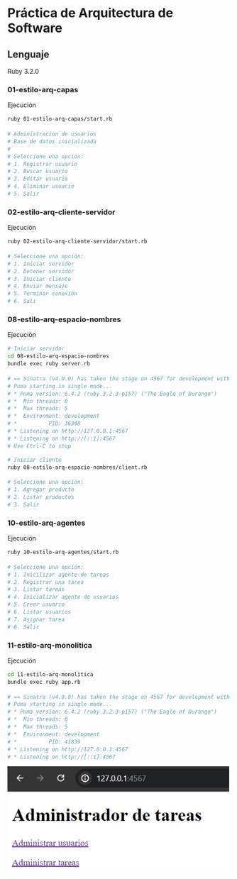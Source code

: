 # Práctica de Arquitectura de Software
## Lenguaje
Ruby 3.2.0

### 01-estilo-arq-capas
Ejecución
```bash
ruby 01-estilo-arq-capas/start.rb

# Administracion de usuarios
# Base de datos inicializada
# 
# Seleccione una opción:
# 1. Registrar usuario
# 2. Buscar usuario
# 3. Editar usuario
# 4. Eliminar usuario
# 5. Salir
```

### 02-estilo-arq-cliente-servidor
Ejecución
```bash
ruby 02-estilo-arq-cliente-servidor/start.rb

# Seleccione una opción:
# 1. Iniciar servidor
# 2. Detener servidor
# 3. Iniciar cliente
# 4. Enviar mensaje
# 5. Terminar conexión
# 6. Sali
```

### 08-estilo-arq-espacio-nombres
Ejecución
```bash
# Iniciar servidor
cd 08-estilo-arq-espacio-nombres
bundle exec ruby server.rb

# == Sinatra (v4.0.0) has taken the stage on 4567 for development with backup from Puma
# Puma starting in single mode...
# * Puma version: 6.4.2 (ruby 3.2.3-p157) ("The Eagle of Durango")
# *  Min threads: 0
# *  Max threads: 5
# *  Environment: development
# *          PID: 36348
# * Listening on http://127.0.0.1:4567
# * Listening on http://[::1]:4567
# Use Ctrl-C to stop
```

```bash
# Iniciar cliente
ruby 08-estilo-arq-espacio-nombres/client.rb

# Seleccione una opción:
# 1. Agregar producto
# 2. Listar productos
# 3. Salir
```

### 10-estilo-arq-agentes
Ejecución
```bash
ruby 10-estilo-arq-agentes/start.rb

# Seleccione una opción:
# 1. Inicilizar agente de tareas
# 2. Registrar una tarea
# 3. Listar tareas
# 4. Inicializar agente de usuarios
# 5. Crear usuario
# 6. Listar usuarios
# 7. Asignar tarea
# 8. Salir
```

### 11-estilo-arq-monolitica
Ejecución
```bash
cd 11-estilo-arq-monolitica
bundle exec ruby app.rb

# == Sinatra (v4.0.0) has taken the stage on 4567 for development with backup from Puma
# Puma starting in single mode...
# * Puma version: 6.4.2 (ruby 3.2.3-p157) ("The Eagle of Durango")
# *  Min threads: 0
# *  Max threads: 5
# *  Environment: development
# *          PID: 41839
# * Listening on http://127.0.0.1:4567
# * Listening on http://[::1]:4567
```
<img src="11-estilo-arq-monolitica/img_1.png" width="500" />